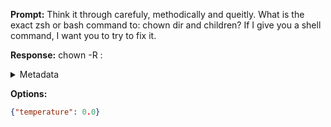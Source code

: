 **Prompt:**
Think it through carefuly, methodically and queitly. What is the exact zsh or bash command to: chown dir and children? If I give you a shell command, I want you to try to fix it.

**Response:**
chown -R <user>:<group> <directory>

<details><summary>Metadata</summary>

- Duration: 924 ms
- Datetime: 2023-08-06T12:14:58.920911
- Model: gpt-3.5-turbo-0613

</details>

**Options:**
```json
{"temperature": 0.0}
```

